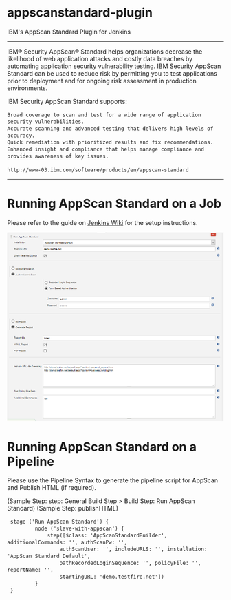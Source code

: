 # appscanstandard-plugin
IBM's AppScan Standard Plugin for Jenkins

_________________________________________________________________________________________

IBM® Security AppScan® Standard helps organizations decrease the likelihood of web application attacks and costly data breaches by automating application security vulnerability testing. IBM Security AppScan Standard can be used to reduce risk by permitting you to test applications prior to deployment and for ongoing risk assessment in production environments.

IBM Security AppScan Standard supports:

    Broad coverage to scan and test for a wide range of application security vulnerabilities.
    Accurate scanning and advanced testing that delivers high levels of accuracy.
    Quick remediation with prioritized results and fix recommendations.
    Enhanced insight and compliance that helps manage compliance and provides awareness of key issues.
    
    http://www-03.ibm.com/software/products/en/appscan-standard
    
_________________________________________________________________________________________
    
# Running AppScan Standard on a Job
Please refer to the guide on [Jenkins Wiki](https://wiki.jenkins.io/display/JENKINS/IBM+Security+AppScan+Standard+Scanner+Plugin) for the setup instructions.

![image](appscanstd-view.png)


# Running AppScan Standard on a Pipeline
Please use the Pipeline Syntax to generate the pipeline script for AppScan and Publish HTML (if required).

(Sample Step: step: General Build Step > Build Step: Run AppScan Standard)
(Sample Step: publishHTML)
    
     stage ('Run AppScan Standard') {
             node ('slave-with-appscan') {
                 step([$class: 'AppScanStandardBuilder', additionalCommands: '', authScanPw: '',
                     authScanUser: '', includeURLS: '', installation: 'AppScan Standard Default',
                     pathRecordedLoginSequence: '', policyFile: '', reportName: '',
                     startingURL: 'demo.testfire.net'])
             }
     }
